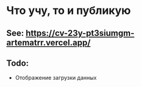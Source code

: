 # Что учу, то и публикую
## See: https://cv-23y-pt3siumgm-artematrr.vercel.app/

## Todo:

- Отображение загрузки данных
